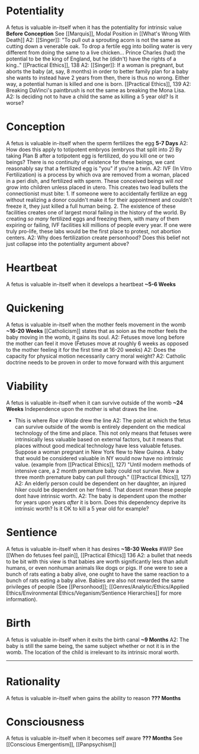 # Potentiality
A fetus is valuable in-itself when it has the potentiality for intrinsic value
**Before Conception**
See [[Marquis]], Modal Position in [[What's Wrong With Death]]
	A2: [[Singer]]: "To pull out a sprouting acorn is not the same as cutting down a venerable oak. To drop a fertile egg into boiling water is very different from doing the same to a live chicken... Prince Charles (had) the potential to be the king of England, but he (didn't) have the rights of a king.." [[Practical Ethics]], 138
	A2: [[Singer]]: If a woman is pregnant, but aborts the baby (at, say, 8 months) in order to better family plan for a baby she wants to instead have 2 years from then, there is thus no wrong. Either way, a potential human is killed and one is born. [[Practical Ethics]], 139
	A2: Breaking DaVinci's paintbrush is not the same as breaking the Mona Lisa.
	A2: Is deciding not to have a child the same as killing a 5 year old? Is it worse?

# Conception 
A fetus is valuable in-itself when the sperm fertilizes the egg
**5-7 Days**
	A2: How does this apply to totipotent embryos (embryos that split into 2) By taking Plan B after a totipotent egg is fertilized, do you kill one or two beings? There is no continuity of existence for these beings, we cant reasonably say that a fertilized egg is "you" if you're a twin.
	A2: IVF (In Vitro Fertilization) is a process by which ova are removed from a woman, placed in a peri dish, and fertilized with sperm. These conceived beings will *not* grow into children unless placed in utero. This creates two lead bullets the connectionist must bite:
		1. If someone were to accidentally fertilize an egg without realizing a donor couldn't make it for their appointment and couldn't freeze it, they just killed a full human being.
		2. The existence of these facilities creates one of largest moral failing in the history of the world. By creating *so many* fertilized eggs and freezing them, with many of them expiring or failing, IVF facilities kill millions of people every year. If one were truly pro-life, these labs would be the first place to protest, not abortion centers.
	A2: Why does fertilization create personhood? Does this belief not just collapse into the potentiality argument above?

# Heartbeat
A fetus is valuable in-itself when it develops a heartbeat
**~5-6 Weeks**

# Quickening
A fetus is valuable in-itself when the mother feels movement in the womb
**~16-20 Weeks**
[[Catholicism]] states that as soion as the mother feels the baby moving in the womb, it gains its soul.
	A2: Fetuses move long before the mother can feel it move (Fetuses move at roughly 6 weeks as opposed to the mother feeling it for the first time at 16-20 weeks)
	A2: Does the capacity for physical motion necessarily carry moral weight? 
	A2: Catholic doctrine needs to be proven in order to move forward with this argument

# Viability
A fetus is valuable in-itself when it can survive outside of the womb
**~24 Weeks**
Independence upon the mother is what draws the line.
- This is where *Roe v Wade* drew the line
	A2: The point at which the fetus can survive outside of the womb is entirely dependent on the medical technology of the time and place. This not only means that fetuses were intrinsically less valuable based on external factors, but it means that places without good medical technology have less valuable fetuses. 
		Suppose a woman pregnant in New York flew to New Guinea. A baby that would be considered valuable in NY would now have no intrinsic value. (example from [[Practical Ethics]], 127)
		"Until modern methods of intensive care, a 2 month premature baby could not survive. Now a three month premature baby can pull through." ([[Practical Ethics]], 127)
	A2: An elderly person could be dependent on her daughter, an injured hiker could be dependent on her friend. That doesnt mean these people dont have intrinsic worth.
	A2: The baby is dependent upon the mother for years upon years *after* it is born. Does this dependency deprive its intrinsic worth? Is it OK to kill a 5 year old for example?

# Sentience
A fetus is valuable in-itself when it has desires
**~18-30 Weeks** #WIP 
See [[When do fetuses feel pain]], [[Practical Ethics]] 136
	A2: a bullet that needs to be bit with this view is that babies are worth significantly less than adult humans, or even nonhuman animals like dogs or pigs. If one were to see a bunch of rats eating a baby alive, one ought to have the same reaction to a bunch of rats eating a baby alive. Babies are also not rewarded the same privileges of people (See [[Personhood]]; [[Genres/Analytic/Ethics/Applied Ethics/Environmental Ethics/Veganism/Sentience Hierarchies]] for more information). 

# Birth
A fetus is valuable in-itself when it exits the birth canal
**~9 Months**
	A2: The baby is still the same being, the same subject whether or not it is in the womb. The location of the child is irrelevant to its intrinsic moral worth.




----

# Rationality
A fetus is valuable in-itself when gains the ability to reason
**??? Months**

# Consciousness
A fetus is valuable in-itself when it becomes self aware
**??? Months**
See [[Conscious Emergentism]], [[Panpsychism]]